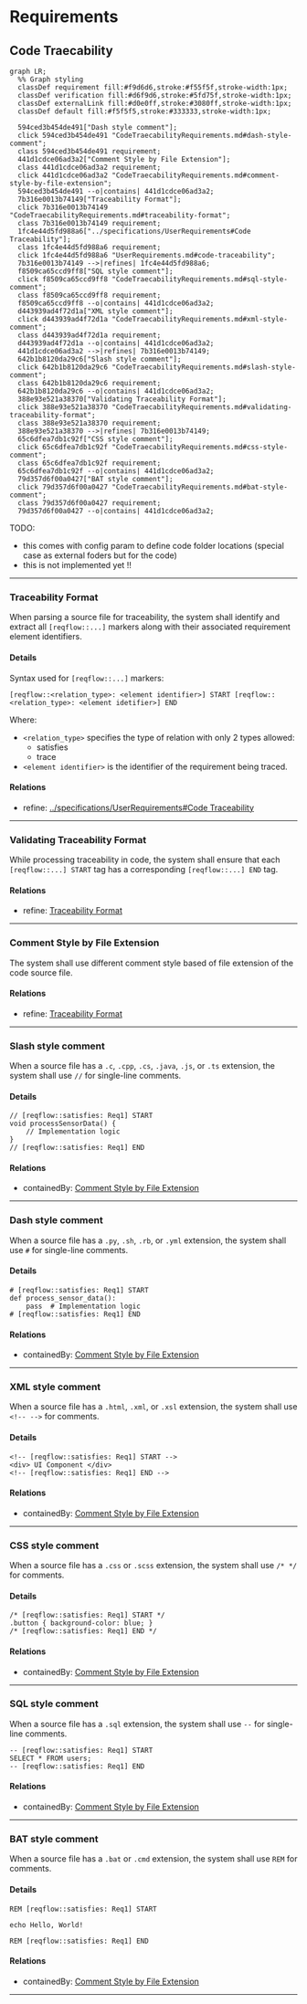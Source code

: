 # Requirements

## Code Traecability
```mermaid
graph LR;
  %% Graph styling
  classDef requirement fill:#f9d6d6,stroke:#f55f5f,stroke-width:1px;
  classDef verification fill:#d6f9d6,stroke:#5fd75f,stroke-width:1px;
  classDef externalLink fill:#d0e0ff,stroke:#3080ff,stroke-width:1px;
  classDef default fill:#f5f5f5,stroke:#333333,stroke-width:1px;

  594ced3b454de491["Dash style comment"];
  click 594ced3b454de491 "CodeTraecabilityRequirements.md#dash-style-comment";
  class 594ced3b454de491 requirement;
  441d1cdce06ad3a2["Comment Style by File Extension"];
  class 441d1cdce06ad3a2 requirement;
  click 441d1cdce06ad3a2 "CodeTraecabilityRequirements.md#comment-style-by-file-extension";
  594ced3b454de491 --o|contains| 441d1cdce06ad3a2;
  7b316e0013b74149["Traceability Format"];
  click 7b316e0013b74149 "CodeTraecabilityRequirements.md#traceability-format";
  class 7b316e0013b74149 requirement;
  1fc4e44d5fd988a6["../specifications/UserRequirements#Code Traceability"];
  class 1fc4e44d5fd988a6 requirement;
  click 1fc4e44d5fd988a6 "UserRequirements.md#code-traceability";
  7b316e0013b74149 -->|refines| 1fc4e44d5fd988a6;
  f8509ca65ccd9ff8["SQL style comment"];
  click f8509ca65ccd9ff8 "CodeTraecabilityRequirements.md#sql-style-comment";
  class f8509ca65ccd9ff8 requirement;
  f8509ca65ccd9ff8 --o|contains| 441d1cdce06ad3a2;
  d443939ad4f72d1a["XML style comment"];
  click d443939ad4f72d1a "CodeTraecabilityRequirements.md#xml-style-comment";
  class d443939ad4f72d1a requirement;
  d443939ad4f72d1a --o|contains| 441d1cdce06ad3a2;
  441d1cdce06ad3a2 -->|refines| 7b316e0013b74149;
  642b1b8120da29c6["Slash style comment"];
  click 642b1b8120da29c6 "CodeTraecabilityRequirements.md#slash-style-comment";
  class 642b1b8120da29c6 requirement;
  642b1b8120da29c6 --o|contains| 441d1cdce06ad3a2;
  388e93e521a38370["Validating Traceability Format"];
  click 388e93e521a38370 "CodeTraecabilityRequirements.md#validating-traceability-format";
  class 388e93e521a38370 requirement;
  388e93e521a38370 -->|refines| 7b316e0013b74149;
  65c6dfea7db1c92f["CSS style comment"];
  click 65c6dfea7db1c92f "CodeTraecabilityRequirements.md#css-style-comment";
  class 65c6dfea7db1c92f requirement;
  65c6dfea7db1c92f --o|contains| 441d1cdce06ad3a2;
  79d357d6f00a0427["BAT style comment"];
  click 79d357d6f00a0427 "CodeTraecabilityRequirements.md#bat-style-comment";
  class 79d357d6f00a0427 requirement;
  79d357d6f00a0427 --o|contains| 441d1cdce06ad3a2;
```
TODO:
 * this comes with config param to define code folder locations (special case as external foders but for the code) 
 * this is not implemented yet !!

---

### Traceability Format

When parsing a source file for traceability, the system shall identify and extract all `[reqflow::...]` markers along with their associated requirement element identifiers.

#### Details

Syntax used for `[reqflow::...]` markers:

```
[reqflow::<relation_type>: <element identifier>] START [reqflow::<relation_type>: <element idetifier>] END

```

Where:
- `<relation_type>` specifies the type of relation with only 2 types allowed:
  * satisfies
  * trace
- `<element identifier>` is the identifier of the requirement being traced.

#### Relations
  * refine: [../specifications/UserRequirements#Code Traceability](../specifications/UserRequirements.md#code-traceability)

---

### Validating Traceability Format


While processing traceability in code, the system shall ensure that each `[reqflow::...] START` tag has a corresponding `[reqflow::...] END` tag.

#### Relations
  * refine: [Traceability Format](#traceability-format)

---

### Comment Style by File Extension




The system shall use different comment style based of file extension of the code source file.

#### Relations
  * refine: [Traceability Format](#traceability-format)

---

### Slash style comment

When a source file has a `.c`, `.cpp`, `.cs`, `.java`, `.js`, or `.ts` extension, the system shall use `//` for single-line comments.

#### Details

```
// [reqflow::satisfies: Req1] START
void processSensorData() {
    // Implementation logic
}
// [reqflow::satisfies: Req1] END
```

#### Relations
  * containedBy: [Comment Style by File Extension](#comment-style-by-file-extension)

---

### Dash style comment

When a source file has a `.py`, `.sh`, `.rb`, or `.yml` extension, the system shall use `#` for single-line comments.

#### Details

```
# [reqflow::satisfies: Req1] START
def process_sensor_data():
    pass  # Implementation logic
# [reqflow::satisfies: Req1] END
```

#### Relations
  * containedBy: [Comment Style by File Extension](#comment-style-by-file-extension)

---

### XML style comment

When a source file has a `.html`, `.xml`, or `.xsl` extension, the system shall use `<!-- -->` for comments.

#### Details

```
<!-- [reqflow::satisfies: Req1] START -->
<div> UI Component </div>
<!-- [reqflow::satisfies: Req1] END -->

```

#### Relations
  * containedBy: [Comment Style by File Extension](#comment-style-by-file-extension)

---

### CSS style comment

When a source file has a `.css` or `.scss` extension, the system shall use `/* */` for comments.

#### Details

```
/* [reqflow::satisfies: Req1] START */
.button { background-color: blue; }
/* [reqflow::satisfies: Req1] END */
```

#### Relations
  * containedBy: [Comment Style by File Extension](#comment-style-by-file-extension)

---

### SQL style comment

When a source file has a `.sql` extension, the system shall use `--` for single-line comments.

```
-- [reqflow::satisfies: Req1] START
SELECT * FROM users;
-- [reqflow::satisfies: Req1] END
```

#### Relations
  * containedBy: [Comment Style by File Extension](#comment-style-by-file-extension)

---

### BAT style comment

When a source file has a `.bat` or `.cmd` extension, the system shall use `REM` for comments.

#### Details

```
REM [reqflow::satisfies: Req1] START

echo Hello, World!

REM [reqflow::satisfies: Req1] END

```

#### Relations
  * containedBy: [Comment Style by File Extension](#comment-style-by-file-extension)

---